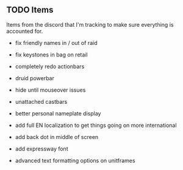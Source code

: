 ## TODO Items
Items from the discord that I'm tracking to make sure everything is accounted for.

- fix friendly names in / out of raid
- fix keystones in bag on retail

- completely redo actionbars
- druid powerbar
- hide until mouseover issues
- unattached castbars
- better personal nameplate display
- add full EN localization to get things going on more international
- add back dot in middle of screen
- add expressway font
- advanced text formatting options on unitframes